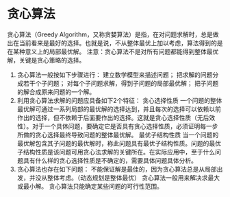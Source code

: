 # 贪心算法

贪心算法（Greedy Algorithm，又称贪婪算法）是指，在对问题求解时，总是做出在当前看来是最好的选择。也就是说，不从整体最优上加以考虑，算法得到的是在某种意义上的局部最优解。
注意：贪心算法不是对所有问题都能得到整体最优解，关键是贪心策略的选择。
1. 贪心算法一般按如下步骤进行：
建立数学模型来描述问题；
把求解的问题分成若干个子问题；
对每个子问题求解，得到子问题的局部最优解；
把子问题的解合成原来问题的一个解。
2. 利用贪心算法求解的问题应具备如下2个特征：
贪心选择性质
一个问题的整体最优解可通过一系列局部的最优解的选择达到，并且每次的选择可以依赖以前作出的选择，但不依赖于后面要作出的选择。这就是贪心选择性质（无后效性）。对于一个具体问题，要确定它是否具有贪心选择性质，必须证明每一步所做的贪心选择最终导致问题的整体最优解。
最优子结构性质
当一个问题的最优解包含其子问题的最优解时，称此问题具有最优子结构性质。问题的最优子结构性质是该问题可用贪心法求解的关键所在。在实际应用中，至于什么问题具有什么样的贪心选择性质是不确定的，需要具体问题具体分析。
3. 贪心算法也存在如下问题：
不能保证解是最佳的，因为贪心算法总是从局部出发，并没从整体考虑。（动态规划是整体最优）
贪心算法一般用来解决求最大或最小解。
贪心算法只能确定某些问题的可行性范围。

